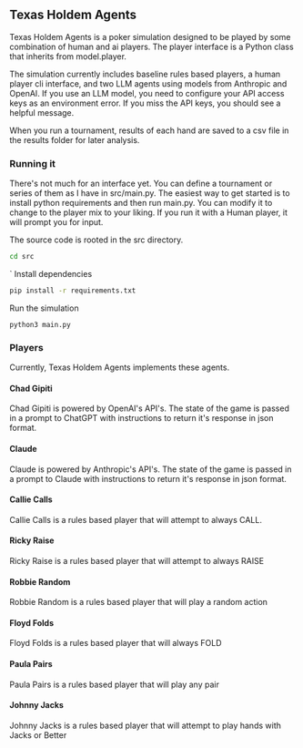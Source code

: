 ## Texas Holdem Agents

Texas Holdem Agents is a poker simulation designed to be played
by some combination of human and ai players. The player interface
is a Python class that inherits from model.player.

The simulation currently includes baseline rules based players,
a human player cli interface, and two LLM agents using models
from Anthropic and OpenAI. If you use an LLM model, you need to
configure your API access keys as an environment error. If you
miss the API keys, you should see a helpful message.

When you run a tournament, results of each hand are saved to a csv 
file in the results folder for later analysis. 

### Running it

There's not much for an interface yet. You can define a tournament
or series of them as I have in src/main.py. The easiest way to get
started is to install python requirements and then run main.py.
You can modify it to change to the player mix to your liking.
If you run it with a Human player, it will prompt you for input.

The source code is rooted in the src directory.  
```bash
cd src
```  

` 
Install dependencies
```bash
pip install -r requirements.txt
```
Run the simulation
```angular2html
python3 main.py
```

### Players

Currently, Texas Holdem Agents implements these agents.

#### Chad Gipiti

Chad Gipiti is powered by OpenAI's API's. The state of the 
game is passed in a prompt to ChatGPT with instructions
to return it's response in json format. 

#### Claude

Claude is powered by Anthropic's API's. The state of the 
game is passed in a prompt to Claude with instructions
to return it's response in json format. 

#### Callie Calls

Callie Calls is a rules based player that will attempt to 
always CALL.

#### Ricky Raise

Ricky Raise is a rules based player that will attempt to
always RAISE

#### Robbie Random

Robbie Random is a rules based player that will play a 
random action

#### Floyd Folds

Floyd Folds is a rules based player that will always FOLD

#### Paula Pairs

Paula Pairs is a rules based player that will play any pair

#### Johnny Jacks

Johnny Jacks is a rules based player that will attempt to
play hands with Jacks or Better

